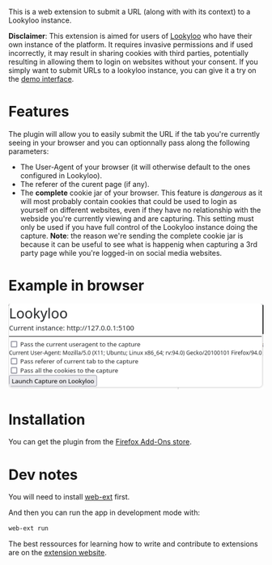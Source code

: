 This is a web extension to submit a URL (along with with its context) to a Lookyloo instance.

**Disclaimer**: This extension is aimed for users of [Lookyloo](https://www.lookyloo.eu)
who have their own instance of the platform. It requires invasive  permissions
and if used incorrectly, it may result in sharing cookies with third parties,
potentially resulting in allowing them to login on websites without your consent.
If you simply want to submit URLs to a lookyloo instance, you can give it a try
on the [demo interface](https://lookyloo.circl.lu).

# Features

The plugin will allow you to easily submit the URL if the tab you're currently seeing
in your browser and you can optionnally pass along the following parameters:
* The User-Agent of your browser (it will otherwise default to the ones configured in Lookyloo).
* The referer of the curent page (if any).
* The **complete** cookie jar of your browser. This feature is *dangerous* as it will
  most probably contain cookies that could be used to login as yourself on different websites,
  even if they have no relationship with the webside you're currently viewing and are capturing.
  This setting must only be used if you have full control of the Lookyloo instance
  doing the capture. **Note**: the reason we're sending the complete cookie jar is
  because it can be useful to see what is happenig when capturing a 3rd party page
  while you're logged-in on social media websites.

# Example in browser

![Lookyloo icon](example.png)

# Installation

You can get the plugin from the [Firefox Add-Ons store](https://addons.mozilla.org/en-US/firefox/addon/lookyloo/).

# Dev notes

You will need to install [web-ext](https://extensionworkshop.com/documentation/develop/getting-started-with-web-ext/) first.

And then you can run the app in development mode with:

```bash
web-ext run
```

The best ressources for learning how to write and contribute to extensions
are on the [extension website](https://extensionworkshop.com/).
